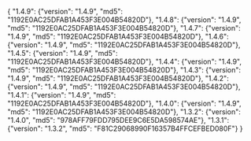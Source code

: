 {
  "1.4.9": {"version": "1.4.9", "md5": "1192E0AC25DFAB1A453F3E004B54820D"},
  "1.4.8": {"version": "1.4.9", "md5": "1192E0AC25DFAB1A453F3E004B54820D"},
  "1.4.7": {"version": "1.4.9", "md5": "1192E0AC25DFAB1A453F3E004B54820D"},
  "1.4.6": {"version": "1.4.9", "md5": "1192E0AC25DFAB1A453F3E004B54820D"},
  "1.4.5": {"version": "1.4.9", "md5": "1192E0AC25DFAB1A453F3E004B54820D"},
  "1.4.4": {"version": "1.4.9", "md5": "1192E0AC25DFAB1A453F3E004B54820D"},
  "1.4.3": {"version": "1.4.9", "md5": "1192E0AC25DFAB1A453F3E004B54820D"},
  "1.4.2": {"version": "1.4.9", "md5": "1192E0AC25DFAB1A453F3E004B54820D"},
  "1.4.1": {"version": "1.4.9", "md5": "1192E0AC25DFAB1A453F3E004B54820D"},
  "1.4.0": {"version": "1.4.9", "md5": "1192E0AC25DFAB1A453F3E004B54820D"},
  "1.3.2": {"version": "1.4.0", "md5": "978AFF79FDD795DEE9C6E5DA598574AE"},
  "1.3.1": {"version": "1.3.2", "md5": "F81C29068990F16357B4FFCEFBED080F"}
}
